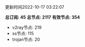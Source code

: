 更新时间2022-10-17 03:22:07

**总订阅: 45**
**总节点: 2117**
**有效节点: 354**
- v2ray节点: 219
- ss节点: 115
- trojan节点: 20
